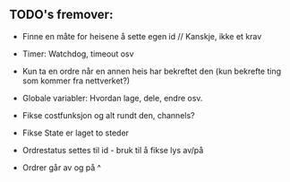 ## TODO's fremover:

- Finne en måte for heisene å sette egen id // Kanskje, ikke et krav
- Timer: Watchdog, timeout osv
- Kun ta en ordre når en annen heis har bekreftet den (kun bekrefte ting som kommer fra nettverket?)
- Globale variabler: Hvordan lage, dele, endre osv.

- Fikse costfunksjon og alt rundt den, channels?
- Fikse State er laget to steder
- Ordrestatus settes til id - bruk til å fikse lys av/på
- Ordrer går av og på ^